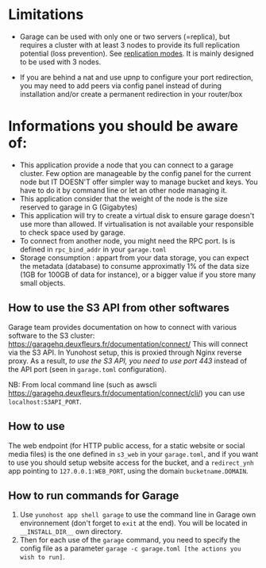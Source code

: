 # Limitations

 * Garage can be used with only one or two servers (=replica), but requires a cluster with at least 3 nodes to provide its full replication potential (loss prevention). See [replication modes](https://garagehq.deuxfleurs.fr/documentation/reference-manual/configuration/#replication-mode). It is mainly designed to be used with 3 nodes.

 * If you are behind a nat and use upnp to configure your port redirection, you may need to add peers via config panel instead of during installation and/or create a permanent redirection in your router/box

# Informations you should be aware of:

 * This application provide a node that you can connect to a garage cluster. Few option are manageable by the config panel for the current node but IT DOESN'T offer simpler way to manage bucket and keys. You have to do it by command line or let an other node managing it.
 * This application consider that the weight of the node is the size reserved to garage in G (Gigabytes)
 * This application will try to create a virtual disk to ensure garage doesn't use more than allowed. If virtualisation is not available your responsible to check space used by garage.
 * To connect from another node, you might need the RPC port. Is is defined in `rpc_bind_addr` in your `garage.toml`
 * Storage consumption : appart from your data storage, you can expect the metadata (database) to consume approximatly 1% of the data size (1GB for 100GB of data for instance), or a bigger value if you store many small objects.

## How to use the S3 API from other softwares

Garage team provides documentation on how to connect with various software to the S3 cluster: https://garagehq.deuxfleurs.fr/documentation/connect/
This will connect via the S3 API. In Yunohost setup, this is proxied through Nginx reverse proxy. As a result, *to use the S3 API, you need to use port 443* instead of the API port (seen in `garage.toml` configuration).

NB: From local command line (such as awscli https://garagehq.deuxfleurs.fr/documentation/connect/cli/) you can use `localhost:S3API_PORT`.

## How to use

The web endpoint (for HTTP public access, for a static website or social media files) is the one defined in `s3_web` in your `garage.toml`, and if you want to use you should setup website access for the bucket, and a `redirect_ynh` app pointing to `127.0.0.1:WEB_PORT`, using the domain `bucketname.DOMAIN`.

## How to run commands for Garage
1. Use `yunohost app shell garage` to use the command line in Garage own environnement (don't forget to `exit` at the end). You will be located in `__INSTALL_DIR__` own directory.
2. Then for each use of the `garage` command, you need to specify the config file as a parameter `garage -c garage.toml [the actions you wish to run]`.

